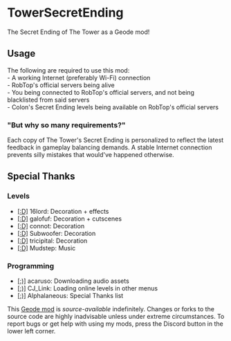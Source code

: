 # TowerSecretEnding
The Secret Ending of The Tower as a Geode mod!
## Usage
<cy>The following are required to use this mod:</c>\
<cy>- A working Internet (preferably Wi-Fi) connection</c>\
<cy>- RobTop's official servers being alive</c>\
<cy>- You being connected to RobTop's official servers, and not being blacklisted from said servers</c>\
<cy>- Colon's Secret Ending levels being available on RobTop's official servers</c>
### "But why so many requirements?"
Each copy of The Tower's Secret Ending is personalized to reflect the latest feedback in gameplay balancing demands. A stable Internet connection prevents silly mistakes that would've happened otherwise.
## Special Thanks
### Levels
- [\[:D\]](user:9099846) <c-ffffff>16</c><c-4b00af>lord</c>: Decoration + effects
- [\[:D\]](user:9471312) <c-007d7d>galo</c><c-ffff00>fuf</c>: Decoration + cutscenes
- [\[:D\]](user:4682863) <c-7d7dff>con</c><c-fffa7f>not</c>: Decoration
- [\[:D\]](user:1275405) <c-00c8ff>Sub</c><c-a0ffff>woof</c><c-00c8ff>er</c>: Decoration
- [\[:D\]](user:6061424) <c-ff7d00>tri</c><c-00ffff>ci</c><c-ff7d00>pi</c><c-00ffff>tal</c>: Decoration
- [\[:D\]](user:2100578) <c-00ffff>Mudstep</c>: Music
### Programming
- [\[:)\]](user:25012294) <c-afafaf>acaruso</c>: Downloading audio assets
- [\[:)\]](user:5367051) <c-00ff7d>CJ_Link</c>: Loading online levels in other menus
- [\[:)\]](user:1139015) <c-4c6e5d>Alp</c><c-73ab90>ha</c><c-bc419c>la</c><c-ce6087>n</c><c-ec9667>e</c><c-fcfc78>o</c><c-83da96>u</c><c-80d5dc>s</c>: Special Thanks list

This [Geode mod](https://geode-sdk.org) is *source-available* indefinitely. Changes or forks to the source code are highly inadvisable unless under extreme circumstances. To report bugs or get help with using my mods, press the Discord button in the lower left corner.